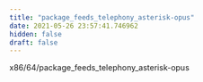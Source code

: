 ```yaml
---
title: "package_feeds_telephony_asterisk-opus"
date: 2021-05-26 23:57:41.746962
hidden: false
draft: false
---
```


x86/64/package_feeds_telephony_asterisk-opus

